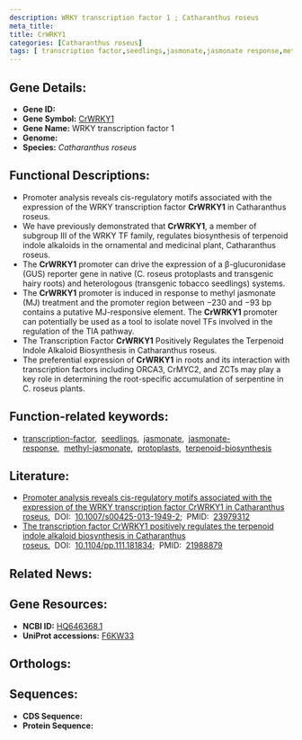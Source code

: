 ```yaml
---
description: WRKY transcription factor 1 ; Catharanthus roseus
meta_title:
title: CrWRKY1
categories: [Catharanthus roseus]
tags: [ transcription factor,seedlings,jasmonate,jasmonate response,methyl jasmonate,protoplasts,terpenoid biosynthesis ]
---
```


## Gene Details:
- **Gene ID:** []()
- **Gene Symbol:** <u>CrWRKY1</u>
- **Gene Name:** WRKY transcription factor 1
- **Genome:** []()
- **Species:** *Catharanthus roseus*

## Functional Descriptions:
   - Promoter analysis reveals cis-regulatory motifs associated with the expression of the WRKY transcription factor **CrWRKY1** in Catharanthus roseus.
   - We have previously demonstrated that **CrWRKY1**, a member of subgroup III of the WRKY TF family, regulates biosynthesis of terpenoid indole alkaloids in the ornamental and medicinal plant, Catharanthus roseus.
   - The **CrWRKY1** promoter can drive the expression of a β-glucuronidase (GUS) reporter gene in native (C. roseus protoplasts and transgenic hairy roots) and heterologous (transgenic tobacco seedlings) systems.
   - The **CrWRKY1** promoter is induced in response to methyl jasmonate (MJ) treatment and the promoter region between −230 and −93 bp contains a putative MJ-responsive element. The **CrWRKY1** promoter can potentially be used as a tool to isolate novel TFs involved in the regulation of the TIA pathway.
   - The Transcription Factor **CrWRKY1** Positively Regulates the Terpenoid Indole Alkaloid Biosynthesis in Catharanthus roseus.
   - The preferential expression of **CrWRKY1** in roots and its interaction with transcription factors including ORCA3, CrMYC2, and ZCTs may play a key role in determining the root-specific accumulation of serpentine in C. roseus plants.

## Function-related keywords:
   - [transcription-factor](/tags/transcription-factor/),&nbsp;&nbsp;[seedlings](/tags/seedlings/),&nbsp;&nbsp;[jasmonate](/tags/jasmonate/),&nbsp;&nbsp;[jasmonate-response](/tags/jasmonate-response/),&nbsp;&nbsp;[methyl-jasmonate](/tags/methyl-jasmonate/),&nbsp;&nbsp;[protoplasts](/tags/protoplasts/),&nbsp;&nbsp;[terpenoid-biosynthesis](/tags/terpenoid-biosynthesis/)

## Literature:
   - [Promoter analysis reveals cis-regulatory motifs associated with the expression of the WRKY transcription factor CrWRKY1 in Catharanthus roseus.](https://doi.org/10.1007/s00425-013-1949-2)&nbsp;&nbsp;DOI:&nbsp;&nbsp;[10.1007/s00425-013-1949-2](https://doi.org/10.1007/s00425-013-1949-2);&nbsp;&nbsp;PMID:&nbsp;&nbsp;[23979312](https://pubmed.ncbi.nlm.nih.gov/23979312/)
   - [The transcription factor CrWRKY1 positively regulates the terpenoid indole alkaloid biosynthesis in Catharanthus roseus.](https://doi.org/10.1104/pp.111.181834)&nbsp;&nbsp;DOI:&nbsp;&nbsp;[10.1104/pp.111.181834](https://doi.org/10.1104/pp.111.181834);&nbsp;&nbsp;PMID:&nbsp;&nbsp;[21988879](https://pubmed.ncbi.nlm.nih.gov/21988879/)

## Related News:

## Gene Resources:
- **NCBI ID:**  [HQ646368.1](https://www.ncbi.nlm.nih.gov/gene/?term=HQ646368.1)
- **UniProt accessions:**  [F6KW33](https://www.uniprot.org/uniprotkb/F6KW33/entry)

## Orthologs:

## Sequences:
- **CDS Sequence:**
- **Protein Sequence:**
